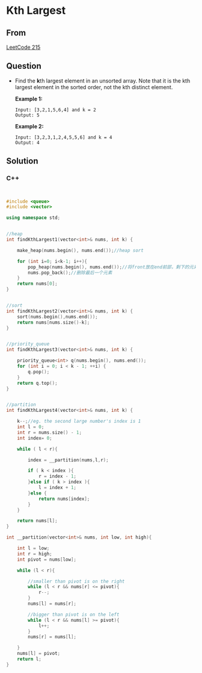 # Kth Largest



## From

[LeetCode 215](https://leetcode.com/problems/kth-largest-element-in-an-array/description/)



## Question

- Find the **k**th largest element in an unsorted array. Note that it is the kth largest element in the sorted order, not the kth distinct element.

  **Example 1:**

  ```
  Input: [3,2,1,5,6,4] and k = 2
  Output: 5

  ```

  **Example 2:**

  ```
  Input: [3,2,3,1,2,4,5,5,6] and k = 4
  Output: 4
  ```




## Solution  

### C++

```c++


#include <queue>
#include <vector>

using namespace std;


//heap
int findKthLargest1(vector<int>& nums, int k) {

    make_heap(nums.begin(), nums.end());//heap sort

    for (int i=0; i<k-1; i++){
        pop_heap(nums.begin(), nums.end());//将front放在end前部，剩下的元素构成新的heap，堆排序
        nums.pop_back();//删除最后一个元素
    }
    return nums[0];
}


//sort
int findKthLargest2(vector<int>& nums, int k) {
    sort(nums.begin(),nums.end());
    return nums[nums.size()-k];
}


//priority_queue
int findKthLargest3(vector<int>& nums, int k) {

    priority_queue<int> q(nums.begin(), nums.end());
    for (int i = 0; i < k - 1; ++i) {
        q.pop();
    }
    return q.top();
}


//partition
int findKthLargest4(vector<int>& nums, int k) {

    k--;//eg. the second large number's index is 1
    int l = 0;
    int r = nums.size() - 1;
    int index= 0;

    while ( l < r){

        index = __partition(nums,l,r);

        if ( k < index ){
            r = index - 1;
        }else if ( k > index ){
            l = index + 1;
        }else {
            return nums[index];
        }
    }

    return nums[l];
}

int __partition(vector<int>& nums, int low, int high){

    int l = low;
    int r = high;
    int pivot = nums[low];

    while (l < r){

        //smaller than pivot is on the right
        while (l < r && nums[r] <= pivot){
            r--;
        }
        nums[l] = nums[r];

        //bigger than pivot is on the left
        while (l < r && nums[l] >= pivot){
            l++;
        }
        nums[r] = nums[l];

    }
    nums[l] = pivot;
    return l;
}

```

